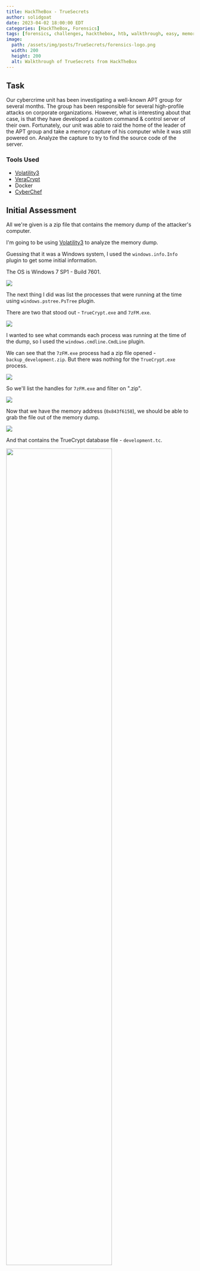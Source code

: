 ```yaml
---
title: HackTheBox - TrueSecrets
author: solidgoat
date: 2023-04-02 18:00:00 EDT
categories: [HackTheBox, Forensics]
tags: [forensics, challenges, hackthebox, htb, walkthrough, easy, memory dump, volatility, truecrypt, decoding, cyberchef]
image:
  path: /assets/img/posts/TrueSecrets/forensics-logo.png
  width: 200
  height: 200
  alt: Walkthrough of TrueSecrets from HackTheBox
---
```


## Task

Our cybercrime unit has been investigating a well-known APT group for several months. The group has been responsible for several high-profile attacks on corporate organizations. However, what is interesting about that case, is that they have developed a custom command & control server of their own. Fortunately, our unit was able to raid the home of the leader of the APT group and take a memory capture of his computer while it was still powered on. Analyze the capture to try to find the source code of the server.

### Tools Used

* [Volatility3](https://github.com/volatilityfoundation/volatility3)
* [VeraCrypt](https://www.veracrypt.fr/en/Home.html)
* Docker
* [CyberChef](https://gchq.github.io/CyberChef/)

## Initial Assessment

All we're given is a zip file that contains the memory dump of the attacker's computer.

I'm going to be using [Volatility3](https://github.com/volatilityfoundation/volatility3) to analyze the memory dump.

Guessing that it was a Windows system, I used the `windows.info.Info` plugin to get some initial information.

The OS is Windows 7 SP1 - Build 7601.

<img src="/assets/img/posts/TrueSecrets/volatility-windows-info.png">

The next thing I did was list the processes that were running at the time using `windows.pstree.PsTree` plugin.

There are two that stood out - `TrueCrypt.exe` and `7zFM.exe`.

<img src="/assets/img/posts/TrueSecrets/volatility-process-tree.png">

I wanted to see what commands each process was running at the time of the dump, so I used the `windows.cmdline.CmdLine` plugin.

We can see that the `7zFM.exe` process had a zip file opened - `backup_development.zip`. But there was nothing for the `TrueCrypt.exe` process.

<img src="/assets/img/posts/TrueSecrets/volatility-cmdline.png">

So we'll list the handles for `7zFM.exe` and filter on ".zip".

<img src="/assets/img/posts/TrueSecrets/volatility-backup_development-zip-handle.png">

Now that we have the memory address (`0x843f6158`), we should be able to grab the file out of the memory dump.

<img src="/assets/img/posts/TrueSecrets/volatility-backup_development-zip.png">

And that contains the TrueCrypt database file - `development.tc`.

<img src="/assets/img/posts/TrueSecrets/truecrypt-file.png" width="75%" height="75%">

## Breaking Into the TrueCrypt Database

I initially I tried to crack the database using `hashcat` and the `rockyou.txt` wordlist, but that didn't work.

<img src="/assets/img/posts/TrueSecrets/truecrypt-hashcat-exhausted.png" width="75%" height="75%">

I tried searching through the memory dump for other files that might contain the password, but couldn't find anything. And the registry hives didn't contain `HKEY_CURRENT_USER`, so I didn't have access to recent commands.

<img src="/assets/img/posts/TrueSecrets/volatility-registry-hives.png">

I wasn't sure how else to get this information, but every time I Googled for a way to get a TrueCrypt database's password or masterkey with [Volatility3](https://github.com/volatilityfoundation/volatility3), it would show a plugin available in [Volatility2](https://github.com/volatilityfoundation/volatility) - `truecryptsummary`.

[Volatility3](https://github.com/volatilityfoundation/volatility3) was rewritten to support Python3, while [Volatility2](https://github.com/volatilityfoundation/volatility) is no longer being developed and written in Python2. But some of the plugins, `truecryptsummary` being one of them, weren't ported over to [Volatility3](https://github.com/volatilityfoundation/volatility3).

I tried just copying that file (`tcaudit.py`) to the plugins directory in [Volatility3](https://github.com/volatilityfoundation/volatility3), but that obviously failed, and I wasn't about to rewrite that for Python3 using the Volatility framework.

I then tried to get [Volatility2](https://github.com/volatilityfoundation/volatility) to run on my Kali VM, but of course the one plugin that I needed wouldn't load because it was missing a library - `Crypto.Hash`. And getting `pycryptodome` (successor of `pycrypto`) using `pip` would only install it for Python3, not for Python2.

<img src="/assets/img/posts/TrueSecrets/volatility2-fail-to-load.png">

I had an idea. I went to [Docker Hub](https://hub.docker.com/) to see if there was a version of Python2.7 that I could use.

And look at that. There is.

<img src="/assets/img/posts/TrueSecrets/dockerhub-python2.png">

I downloaded the image and ran an interactive container and mounted the directory that contained the memory dump.

<img src="/assets/img/posts/TrueSecrets/docker-python2-interactive.png">

I cloned [Volatility2](https://github.com/volatilityfoundation/volatility) and downloaded the necessary libraries.

And was able to successfully run [Volatility2](https://github.com/volatilityfoundation/volatility) AND obtain the TrueCrypt database password.

<img src="/assets/img/posts/TrueSecrets/truecrypt-password.png">

## Decoding the Commands and Output

I mounted the TrueCrypt database using [VeraCrypt](https://www.veracrypt.fr/en/Home.html) (successor to TrueCrypt).

<img src="/assets/img/posts/TrueSecrets/veracrypt-mount.png" width="75%" height="75%">

And was able to view the files within.

<img src="/assets/img/posts/TrueSecrets/truecrypt-database-files.png" width="75%" height="75%">

Of course the session files are not just `base64`, but encoded using `DES`.

<img src="/assets/img/posts/TrueSecrets/encoded-files.png" width="75%" height="75%">

It appears the `AgentServer.cs` starts the server and runs a custom `Encrypt()` method to encode the input and output.

<img src="/assets/img/posts/TrueSecrets/agentserver-csharp-file.png">

Being the lazy person that I am, I didn't feel like reversing this in `C#` so I looked to see if [CyberChef](https://gchq.github.io/CyberChef/) had a recipe for decoding DES. And it does!

I used the `From Base64` recipe before the `DES Decrypt` one. And since I had the key and IV, I just threw that in, and was able to see the decoded input and output.

<img src="/assets/img/posts/TrueSecrets/cyber-chef-decode1.png">

...and get the flag.

<img src="/assets/img/posts/TrueSecrets/flag.png">
